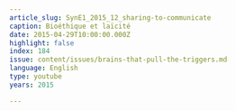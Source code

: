 ```yaml
---
article_slug: SynE1_2015_12_sharing-to-communicate
caption: Bioéthique et laïcité
date: 2015-04-29T10:00:00.000Z
highlight: false
index: 184
issue: content/issues/brains-that-pull-the-triggers.md
language: English
type: youtube
years: 2015

---
```

